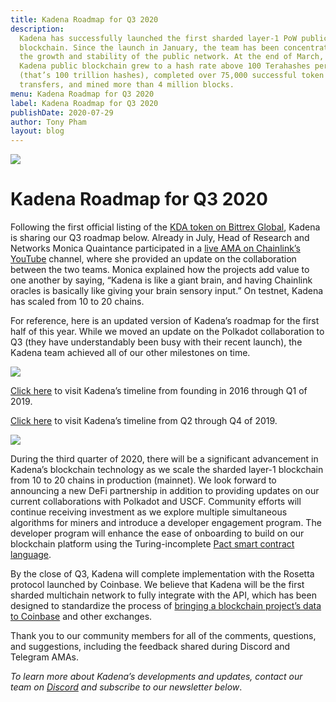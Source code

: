 ```yaml
---
title: Kadena Roadmap for Q3 2020
description:
  Kadena has successfully launched the first sharded layer-1 PoW public
  blockchain. Since the launch in January, the team has been concentrating on
  the growth and stability of the public network. At the end of March, the
  Kadena public blockchain grew to a hash rate above 100 Terahashes per second
  (that’s 100 trillion hashes), completed over 75,000 successful token
  transfers, and mined more than 4 million blocks.
menu: Kadena Roadmap for Q3 2020
label: Kadena Roadmap for Q3 2020
publishDate: 2020-07-29
author: Tony Pham
layout: blog
---
```


![](/assets/blog/2020/1_NQHVZvgxYDdMjrIgC80PXg.webp)

# Kadena Roadmap for Q3 2020

Following the first official listing of the
[KDA token on Bittrex Global](https://global.bittrex.com/Market/Index?MarketName=BTC-KDA),
Kadena is sharing our Q3 roadmap below. Already in July, Head of Research and
Networks Monica Quaintance participated in a
[live AMA on Chainlink’s YouTube](https://www.youtube.com/watch?v=CbeJXGiITt4)
channel, where she provided an update on the collaboration between the two
teams. Monica explained how the projects add value to one another by saying,
“Kadena is like a giant brain, and having Chainlink oracles is basically like
giving your brain sensory input.” On testnet, Kadena has scaled from 10 to 20
chains.

For reference, here is an updated version of Kadena’s roadmap for the first half
of this year. While we moved an update on the Polkadot collaboration to Q3 (they
have understandably been busy with their recent launch), the Kadena team
achieved all of our other milestones on time.

![](/assets/blog/2020/1_GhtdwmlGhXExzdmPvGuQ4Q.webp)

[Click here](https://medium.com/kadena-io/kadenas-roadmap-to-a-hybrid-blockchain-platform-dc0ff7c178a6)
to visit Kadena’s timeline from founding in 2016 through Q1 of 2019.

[Click here](https://medium.com/kadena-io/roadmap-for-kadenas-hybrid-blockchain-launch-in-january-2020-3f93d8d2a6e0)
to visit Kadena’s timeline from Q2 through Q4 of 2019.

![](/assets/blog/2020/1_CdW37ppe1kqXvhBE3n9O2A.webp)

During the third quarter of 2020, there will be a significant advancement in
Kadena’s blockchain technology as we scale the sharded layer-1 blockchain from
10 to 20 chains in production (mainnet). We look forward to announcing a new
DeFi partnership in addition to providing updates on our current collaborations
with Polkadot and USCF. Community efforts will continue receiving investment as
we explore multiple simultaneous algorithms for miners and introduce a developer
engagement program. The developer program will enhance the ease of onboarding to
build on our blockchain platform using the Turing-incomplete
[Pact smart contract language](https://pactlang.org).

By the close of Q3, Kadena will complete implementation with the Rosetta
protocol launched by Coinbase. We believe that Kadena will be the first sharded
multichain network to fully integrate with the API, which has been designed to
standardize the process of
[bringing a blockchain project’s data to Coinbase](https://www.coindesk.com/coinbase-open-sources-technical-standard-to-streamline-token-listings)
and other exchanges.

Thank you to our community members for all of the comments, questions, and
suggestions, including the feedback shared during Discord and Telegram AMAs.

_To learn more about Kadena’s developments and updates, contact our team on
[Discord](https://discordapp.com/invite/bsUcWmX) and subscribe to our newsletter
below_.
